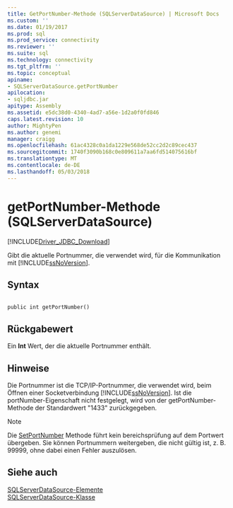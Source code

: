 ```yaml
---
title: GetPortNumber-Methode (SQLServerDataSource) | Microsoft Docs
ms.custom: ''
ms.date: 01/19/2017
ms.prod: sql
ms.prod_service: connectivity
ms.reviewer: ''
ms.suite: sql
ms.technology: connectivity
ms.tgt_pltfrm: ''
ms.topic: conceptual
apiname:
- SQLServerDataSource.getPortNumber
apilocation:
- sqljdbc.jar
apitype: Assembly
ms.assetid: e5dc38d0-4340-4ad7-a56e-1d2a0f0fd846
caps.latest.revision: 10
author: MightyPen
ms.author: genemi
manager: craigg
ms.openlocfilehash: 61ac4328c0a1da1229e568de52cc2d2c89cec437
ms.sourcegitcommit: 1740f3090b168c0e809611a7aa6fd514075616bf
ms.translationtype: MT
ms.contentlocale: de-DE
ms.lasthandoff: 05/03/2018
---
```

# <a name="getportnumber-method-sqlserverdatasource"></a>getPortNumber-Methode (SQLServerDataSource)
[!INCLUDE[Driver_JDBC_Download](../../../includes/driver_jdbc_download.md)]

  Gibt die aktuelle Portnummer, die verwendet wird, für die Kommunikation mit [!INCLUDE[ssNoVersion](../../../includes/ssnoversion_md.md)].  
  
## <a name="syntax"></a>Syntax  
  
```  
  
public int getPortNumber()  
```  
  
## <a name="return-value"></a>Rückgabewert  
 Ein **Int** Wert, der die aktuelle Portnummer enthält.  
  
## <a name="remarks"></a>Hinweise  
 Die Portnummer ist die TCP/IP-Portnummer, die verwendet wird, beim Öffnen einer Socketverbindung [!INCLUDE[ssNoVersion](../../../includes/ssnoversion_md.md)]. Ist die portNumber-Eigenschaft nicht festgelegt, wird von der getPortNumber-Methode der Standardwert "1433" zurückgegeben.  
  
> [!NOTE]  
>  Die [SetPortNumber](../../../connect/jdbc/reference/setportnumber-method-sqlserverdatasource.md) Methode führt kein bereichsprüfung auf dem Portwert übergeben. Sie können Portnummern weitergeben, die nicht gültig ist, z. B. 99999, ohne dabei einen Fehler auszulösen.  
  
## <a name="see-also"></a>Siehe auch  
 [SQLServerDataSource-Elemente](../../../connect/jdbc/reference/sqlserverdatasource-members.md)   
 [SQLServerDataSource-Klasse](../../../connect/jdbc/reference/sqlserverdatasource-class.md)  
  
  
